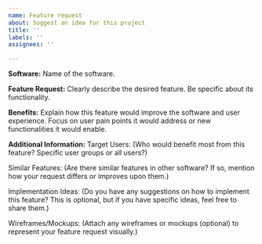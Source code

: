 ```yaml
---
name: Feature request
about: Suggest an idea for this project
title: ''
labels: ''
assignees: ''

---
```


**Software:**
Name of the software.

**Feature Request:**
Clearly describe the desired feature. Be specific about its functionality.

**Benefits:**
Explain how this feature would improve the software and user experience. Focus on user pain points it would address or new functionalities it would enable.

**Additional Information:**
Target Users: (Who would benefit most from this feature? Specific user groups or all users?)

Similar Features: (Are there similar features in other software? If so, mention how your request differs or improves upon them.)

Implementation Ideas: (Do you have any suggestions on how to implement this feature? This is optional, but if you have specific ideas, feel free to share them.)

Wireframes/Mockups: (Attach any wireframes or mockups (optional) to represent your feature request visually.)
